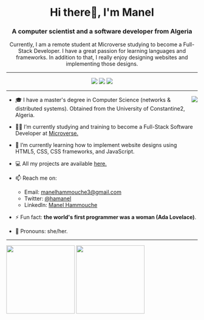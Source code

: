 <h1 align="center"> Hi there👋, I'm Manel</h1>
<h3 align="center">A computer scientist and a software developer from Algeria</h3>

<p align="center">Currently, I am a remote student at Microverse studying to become a Full-Stack Developer. I have a great passion for learning languages and frameworks. In addition to that, I really enjoy designing websites and implementing those designs.</p>

---

<div align="center">
  <img src="https://badges.pufler.dev/visits/ha-manel/ha-manel?color=3f37c9">
  <img src="https://badges.pufler.dev/repos/ha-manel?color=3f37c9">
  <img src="https://badges.pufler.dev/commits/monthly/ha-manel?color=3f37c9">
</div>

---

<img align="right" src="https://media2.giphy.com/media/L1R1tvI9svkIWwpVYr/giphy.gif?cid=790b76112be03f92de5e356ca9c83066f76d54710feb3b75&rid=giphy.gif&ct=g">

- 🎓 I have a master's degree in Computer Science (networks & distributed systems). Obtained from the University of Constantine2, Algeria.

- 👩‍💻 I’m currently studying and training to become a Full-Stack Software Developer at [Microverse.](https://github.com/microverseinc)

- 🌱 I’m currently learning how to implement website designs using HTML5, CSS, CSS frameworks, and JavaScript.

- 💻 All my projects are available [here.](https://github.com/ha-manel?tab=repositories)

- 📫 Reach me on:
  - Email: manelhammouche3@gmail.com
  - Twitter: [@hamanel](https://twitter.com/ha_manel_)
  - LinkedIn: [Manel Hammouche](https://www.linkedin.com/in/manel-hammouche/)
- ⚡ Fun fact: **the world's first programmer was a woman (Ada Lovelace)**.

- 👩 Pronouns: she/her.

---

  <div >
    <img height="180em" src="https://github-readme-stats-eight-theta.vercel.app/api?username=ha-manel&show_icons=true&theme=nightowl"/>
    <img height="180em" src="https://github-readme-stats.vercel.app/api/top-langs/?username=ha-manel&show_icons=true&theme=nightowl&layout=compact"/>
  </div>


